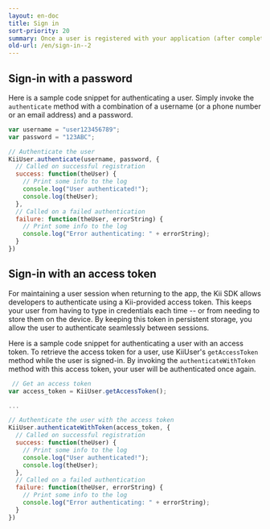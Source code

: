 ```yaml
---
layout: en-doc
title: Sign in
sort-priority: 20
summary: Once a user is registered with your application (after completing the user verification process when required), the user can sign in with their username, phone number, or email address.
old-url: /en/sign-in--2
---
```


## Sign-in with a password

Here is a sample code snippet for authenticating a user.  Simply invoke the `authenticate` method with a combination of a username (or a phone number or an email address) and a password.


```javascript
var username = "user123456789";
var password = "123ABC";

// Authenticate the user
KiiUser.authenticate(username, password, {
  // Called on successful registration
  success: function(theUser) {
    // Print some info to the log
    console.log("User authenticated!");
    console.log(theUser);
  },
  // Called on a failed authentication
  failure: function(theUser, errorString) {
    // Print some info to the log
    console.log("Error authenticating: " + errorString);
  }
})
```

## Sign-in with an access token

For maintaining a user session when returning to the app, the Kii SDK allows developers to authenticate using a Kii-provided access token. This keeps your user from having to type in credentials each time -- or from needing to store them on the device. By keeping this token in persistent storage, you allow the user to authenticate seamlessly between sessions.

Here is a sample code snippet for authenticating a user with an access token.  To retrieve the access token for a user, use KiiUser's `getAccessToken` method while the user is signed-in. By invoking the `authenticateWithToken` method with this access token, your user will be authenticated once again.


```javascript
 // Get an access token
var access_token = KiiUser.getAccessToken();

...

// Authenticate the user with the access token
KiiUser.authenticateWithToken(access_token, {
  // Called on successful registration
  success: function(theUser) {
    // Print some info to the log
    console.log("User authenticated!");
    console.log(theUser);
  },
  // Called on a failed authentication
  failure: function(theUser, errorString) {
    // Print some info to the log
    console.log("Error authenticating: " + errorString);
  }
})
```
